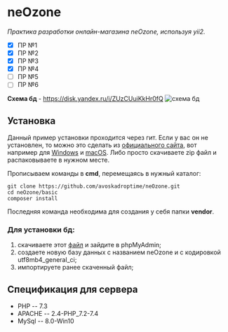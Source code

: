 ﻿# neOzone
 

*Практика разработки онлайн-магазина neOzone, используя yii2.*
 - [x] ПР №1
 - [x] ПР №2
 - [x] ПР №3 
 - [x] ПР №4
 - [ ] ПР №5
 - [ ] ПР №6

**Схема бд** - https://disk.yandex.ru/i/ZUzCUuiKkHr0fQ
![схема бд](https://disk.yandex.ru/i/ZUzCUuiKkHr0fQ)

## Установка
Данный пример установки проходится через гит. Если у вас он не установлен, то можно это сделать из [официального сайта](https://git-scm.com/book/ru/v2/%D0%92%D0%B2%D0%B5%D0%B4%D0%B5%D0%BD%D0%B8%D0%B5-%D0%A3%D1%81%D1%82%D0%B0%D0%BD%D0%BE%D0%B2%D0%BA%D0%B0-Git), вот например для [Windows](https://git-scm.com/download/win) и [macOS](https://git-scm.com/download/mac).
Либо просто скачиваете zip файл и распаковываете в нужном месте.

Прописываем команды в **cmd**, перемещаясь в нужный каталог:

    git clone https://github.com/avoskadroptime/neOzone.git
    cd neOzone/basic
    composer install
Последняя команда необходима для создания у себя папки **vendor**.

### Для установки бд:
1. скачиваете этот [файл](https://disk.yandex.ru/d/Ik0nKIslk_cPsw) и зайдите в phpMyAdmin;
2. создаете новую базу данных с названием neOzone и с кодировкой utf8mb4_general_ci;
3. импортируете ранее скаченный файл;


## Спецификация для сервера
- PHP -- 7.3
- APACHE -- 2.4-PHP_7.2-7.4
- MySql -- 8.0-Win10
